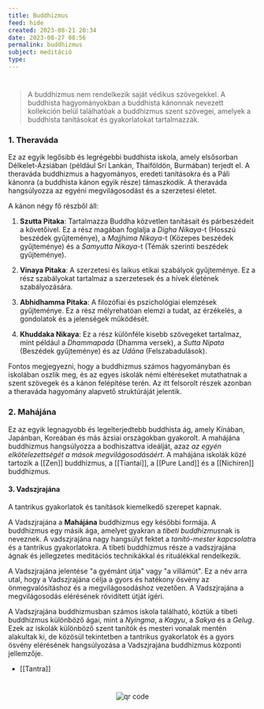 ```yaml
---
title: Buddhizmus
feed: hide
created: 2023-08-21 20:34
date: 2023-08-27 08:56
permalink: buddhizmus
subject: meditáció
type: 
---
```

#

> A buddhizmus nem rendelkezik saját védikus szövegekkel. A buddhista hagyományokban a buddhista kánonnak nevezett kollekción belül találhatóak a buddhizmus szent szövegei, amelyek a buddhista tanításokat és gyakorlatokat tartalmazzák.

### 1. Theraváda

Ez az egyik legősibb és legrégebbi buddhista iskola, amely elsősorban Délkelet-Ázsiában (például Srí Lankán, Thaiföldön, Burmában) terjedt el. A theraváda buddhizmus a hagyományos, eredeti tanításokra és a Páli kánonra (a buddhista kánon egyik része) támaszkodik. A theraváda hangsúlyozza az egyéni megvilágosodást és a szerzetesi életet.

A kánon négy fő részből áll:

1. **Szutta Pitaka**: Tartalmazza Buddha közvetlen tanításait és párbeszédeit a követőivel. Ez a rész magában foglalja a *Digha Nikaya*-t (Hosszú beszédek gyűjteménye), a *Majjhima Nikaya*-t (Közepes beszédek gyűjteménye) és a *Samyutta Nikaya*-t (Témák szerinti beszédek gyűjteménye).
    
2. **Vinaya Pitaka**: A szerzetesi és laikus etikai szabályok gyűjteménye. Ez a rész szabályokat tartalmaz a szerzetesek és a hívek életének szabályozására.
    
3. **Abhidhamma Pitaka**: A filozófiai és pszichológiai elemzések gyűjteménye. Ez a rész mélyrehatóan elemzi a tudat, az érzékelés, a gondolatok és a jelenségek működését.
    
4. **Khuddaka Nikaya**: Ez a rész különféle kisebb szövegeket tartalmaz, mint például a *Dhammapada* (Dhamma versek), a *Sutta Nipata* (Beszédek gyűjteménye) és az *Udāna* (Felszabadulások).

Fontos megjegyezni, hogy a buddhizmus számos hagyományban és iskolában oszlik meg, és az egyes iskolák némi eltéréseket mutathatnak a szent szövegek és a kánon felépítése terén. Az itt felsorolt részek azonban a theraváda hagyomány alapvető struktúráját jelentik.

### 2. Mahájána

Ez az egyik legnagyobb és legelterjedtebb buddhista ág, amely Kínában, Japánban, Koreában és más ázsiai országokban gyakorolt. A mahájána buddhizmus hangsúlyozza a bodhiszattva ideálját, azaz *az egyén elkötelezettségét a mások megvilágosodásáért*. A mahájána iskolák közé tartozik a [[Zen]] buddhizmus, a [[Tiantai]], a [[Pure Land]] és a [[Nichiren]] buddhizmus.

#### 3. Vadszjrajána

A tantrikus gyakorlatok és tanítások kiemelkedő szerepet kapnak.

A Vadszjrajána a **Mahájána** buddhizmus egy későbbi formája. A buddhizmus egy másik ága, amelyet gyakran a *tibeti buddhizmus*nak is neveznek. A vadszjrajána nagy hangsúlyt fektet a *tanító-mester kapcsolat*ra és a tantrikus gyakorlatokra. A tibeti buddhizmus része a vadszjrajána ágnak és jellegzetes meditációs technikákkal és rituálékkal rendelkezik.

A Vadszjrajána jelentése "a gyémánt útja" vagy "a villámút". Ez a név arra utal, hogy a Vadszjrajána célja a gyors és hatékony ösvény az önmegvalósításhoz és a megvilágosodáshoz vezetően. A Vadszjrajána a megvilágosodás elérésének rövidített útját ígéri.

A Vadszjrajána buddhizmusban számos iskola található, köztük a tibeti buddhizmus különböző ágai, mint a *Nyingma*, a *Kagyu*, a *Sakya* és a *Gelug*. Ezek az iskolák különböző szent tanítók és mesteri vonalak mentén alakultak ki, de közösül tekintetben a tantrikus gyakorlatok és a gyors ösvény elérésének hangsúlyozása a Vadszjrajána buddhizmus központi jellemzője.

- [[Tantra]]


#
<p style="text-align: center;"><img src="https://chart.googleapis.com/chart?cht=qr&chl=https://notes.andrasdenes.com/buddhizmus&chs=180x180&choe=UTF-8&chld=L|2" alt="qr code"></p>

